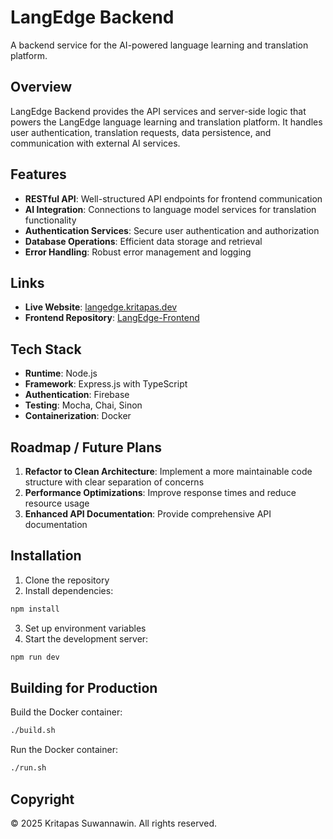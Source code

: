 # LangEdge Backend

A backend service for the AI-powered language learning and translation platform.

## Overview

LangEdge Backend provides the API services and server-side logic that powers the LangEdge language learning and translation platform. It handles user authentication, translation requests, data persistence, and communication with external AI services.

## Features

- **RESTful API**: Well-structured API endpoints for frontend communication
- **AI Integration**: Connections to language model services for translation functionality
- **Authentication Services**: Secure user authentication and authorization
- **Database Operations**: Efficient data storage and retrieval
- **Error Handling**: Robust error management and logging

## Links

- **Live Website**: [langedge.kritapas.dev](https://langedge.kritapas.dev)
- **Frontend Repository**: [LangEdge-Frontend](https://github.com/KritapasSuwannawin/LangEdge-Frontend)

## Tech Stack

- **Runtime**: Node.js
- **Framework**: Express.js with TypeScript
- **Authentication**: Firebase
- **Testing**: Mocha, Chai, Sinon
- **Containerization**: Docker

## Roadmap / Future Plans

1. **Refactor to Clean Architecture**: Implement a more maintainable code structure with clear separation of concerns
2. **Performance Optimizations**: Improve response times and reduce resource usage
3. **Enhanced API Documentation**: Provide comprehensive API documentation

## Installation

1. Clone the repository
2. Install dependencies:

```bash
npm install
```

3. Set up environment variables
4. Start the development server:

```bash
npm run dev
```

## Building for Production

Build the Docker container:

```bash
./build.sh
```

Run the Docker container:

```bash
./run.sh
```

## Copyright

© 2025 Kritapas Suwannawin. All rights reserved.
